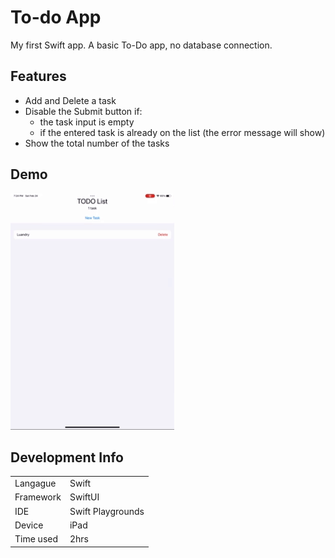 # To-do App
My first Swift app. A basic To-Do app, no database connection.

## Features
- Add and Delete a task
- Disable the Submit button if:
  - the task input is empty
  - if the entered task is already on the list (the error message will show)
- Show the total number of the tasks

## Demo
![demo](https://github.com/PKboon/swiftToDoApp/blob/main/src/assets/Demo%20swift%20to-do%20app.gif)

## Development Info

|           |                   |
| :---      | :---              |
| Langague  | Swift             |
| Framework | SwiftUI           |
| IDE       | Swift Playgrounds |
| Device    | iPad              |
| Time used | 2hrs              |
